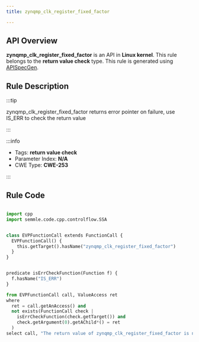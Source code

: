```yaml
---
title: zynqmp_clk_register_fixed_factor

---
```



## API Overview
**zynqmp_clk_register_fixed_factor** is an API in **Linux kernel**. This rule belongs to the **return value check** type. This rule is generated using [APISpecGen](../../tools/APISpecGen).
## Rule Description

:::tip

zynqmp_clk_register_fixed_factor returns error pointer on failure, use IS_ERR to check the return value

:::

:::info

- Tags: **return value check**
- Parameter Index: **N/A**
- CWE Type: **CWE-253**

:::

## Rule Code
```python

import cpp
import semmle.code.cpp.controlflow.SSA


class EVPFunctionCall extends FunctionCall {
  EVPFunctionCall() {
    this.getTarget().hasName("zynqmp_clk_register_fixed_factor")
  }
}


predicate isErrCheckFunction(Function f) {
  f.hasName("IS_ERR") 
}

from EVPFunctionCall call, ValueAccess ret
where
  ret = call.getAnAccess() and
  not exists(FunctionCall check |
    isErrCheckFunction(check.getTarget()) and
    check.getArgument(0).getAChild*() = ret
  )
select call, "The return value of zynqmp_clk_register_fixed_factor is not checked with IS_ERR."
    
```